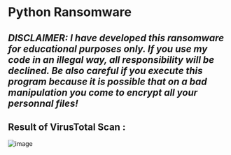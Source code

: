 # Python Ransomware

## ***DISCLAIMER: I have developed this ransomware for educational purposes only. If you use my code in an illegal way, all responsibility will be declined. Be also careful if you execute this program because it is possible that on a bad manipulation you come to encrypt all your personnal files!***


## Result of VirusTotal Scan :
![image](https://user-images.githubusercontent.com/55629825/171160382-deb3b93a-25b0-41e8-b452-284e181b004b.png)
